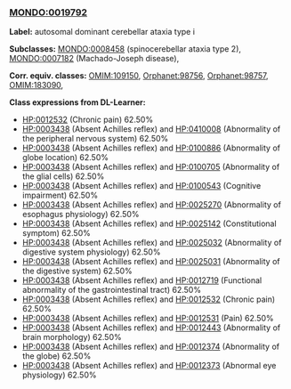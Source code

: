 
### [MONDO:0019792](http://purl.obolibrary.org/obo/MONDO_0019792)
**Label:** autosomal dominant cerebellar ataxia type i

**Subclasses:** [MONDO:0008458](http://purl.obolibrary.org/obo/MONDO_0008458) (spinocerebellar ataxia type 2), [MONDO:0007182](http://purl.obolibrary.org/obo/MONDO_0007182) (Machado-Joseph disease), 

**Corr. equiv. classes:** [OMIM:109150](http://purl.obolibrary.org/obo/OMIM_109150), [Orphanet:98756](http://www.orpha.net/ORDO/Orphanet_98756), [Orphanet:98757](http://www.orpha.net/ORDO/Orphanet_98757), [OMIM:183090](http://purl.obolibrary.org/obo/OMIM_183090), 

**Class expressions from DL-Learner:**

- [HP:0012532](http://purl.obolibrary.org/obo/HP_0012532) (Chronic pain) 62.50%
- [HP:0003438](http://purl.obolibrary.org/obo/HP_0003438) (Absent Achilles reflex) and [HP:0410008](http://purl.obolibrary.org/obo/HP_0410008) (Abnormality of the peripheral nervous system) 62.50%
- [HP:0003438](http://purl.obolibrary.org/obo/HP_0003438) (Absent Achilles reflex) and [HP:0100886](http://purl.obolibrary.org/obo/HP_0100886) (Abnormality of globe location) 62.50%
- [HP:0003438](http://purl.obolibrary.org/obo/HP_0003438) (Absent Achilles reflex) and [HP:0100705](http://purl.obolibrary.org/obo/HP_0100705) (Abnormality of the glial cells) 62.50%
- [HP:0003438](http://purl.obolibrary.org/obo/HP_0003438) (Absent Achilles reflex) and [HP:0100543](http://purl.obolibrary.org/obo/HP_0100543) (Cognitive impairment) 62.50%
- [HP:0003438](http://purl.obolibrary.org/obo/HP_0003438) (Absent Achilles reflex) and [HP:0025270](http://purl.obolibrary.org/obo/HP_0025270) (Abnormality of esophagus physiology) 62.50%
- [HP:0003438](http://purl.obolibrary.org/obo/HP_0003438) (Absent Achilles reflex) and [HP:0025142](http://purl.obolibrary.org/obo/HP_0025142) (Constitutional symptom) 62.50%
- [HP:0003438](http://purl.obolibrary.org/obo/HP_0003438) (Absent Achilles reflex) and [HP:0025032](http://purl.obolibrary.org/obo/HP_0025032) (Abnormality of digestive system physiology) 62.50%
- [HP:0003438](http://purl.obolibrary.org/obo/HP_0003438) (Absent Achilles reflex) and [HP:0025031](http://purl.obolibrary.org/obo/HP_0025031) (Abnormality of the digestive system) 62.50%
- [HP:0003438](http://purl.obolibrary.org/obo/HP_0003438) (Absent Achilles reflex) and [HP:0012719](http://purl.obolibrary.org/obo/HP_0012719) (Functional abnormality of the gastrointestinal tract) 62.50%
- [HP:0003438](http://purl.obolibrary.org/obo/HP_0003438) (Absent Achilles reflex) and [HP:0012532](http://purl.obolibrary.org/obo/HP_0012532) (Chronic pain) 62.50%
- [HP:0003438](http://purl.obolibrary.org/obo/HP_0003438) (Absent Achilles reflex) and [HP:0012531](http://purl.obolibrary.org/obo/HP_0012531) (Pain) 62.50%
- [HP:0003438](http://purl.obolibrary.org/obo/HP_0003438) (Absent Achilles reflex) and [HP:0012443](http://purl.obolibrary.org/obo/HP_0012443) (Abnormality of brain morphology) 62.50%
- [HP:0003438](http://purl.obolibrary.org/obo/HP_0003438) (Absent Achilles reflex) and [HP:0012374](http://purl.obolibrary.org/obo/HP_0012374) (Abnormality of the globe) 62.50%
- [HP:0003438](http://purl.obolibrary.org/obo/HP_0003438) (Absent Achilles reflex) and [HP:0012373](http://purl.obolibrary.org/obo/HP_0012373) (Abnormal eye physiology) 62.50%


